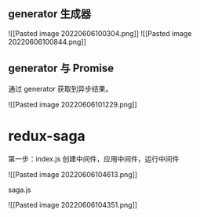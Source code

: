 ## generator 生成器

![[Pasted image 20220606100304.png]]
![[Pasted image 20220606100844.png]]


## generator 与 Promise

通过 generator 获取到异步结果。

![[Pasted image 20220606101229.png]]


# redux-saga

第一步：index.js 创建中间件，应用中间件，运行中间件

![[Pasted image 20220606104613.png]]

saga.js

![[Pasted image 20220606104351.png]]
